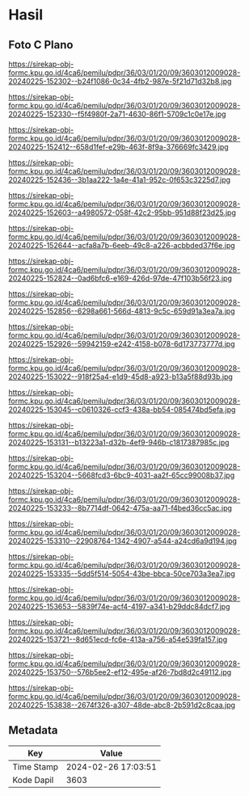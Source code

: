 # Hasil

## Foto C Plano

https://sirekap-obj-formc.kpu.go.id/4ca6/pemilu/pdpr/36/03/01/20/09/3603012009028-20240225-152302--b24f1086-0c34-4fb2-987e-5f21d71d32b8.jpg

https://sirekap-obj-formc.kpu.go.id/4ca6/pemilu/pdpr/36/03/01/20/09/3603012009028-20240225-152330--f5f4980f-2a71-4630-86f1-5709c1c0e17e.jpg

https://sirekap-obj-formc.kpu.go.id/4ca6/pemilu/pdpr/36/03/01/20/09/3603012009028-20240225-152412--658d1fef-e29b-463f-8f9a-376669fc3429.jpg

https://sirekap-obj-formc.kpu.go.id/4ca6/pemilu/pdpr/36/03/01/20/09/3603012009028-20240225-152436--3b1aa222-1a4e-41a1-952c-0f653c3225d7.jpg

https://sirekap-obj-formc.kpu.go.id/4ca6/pemilu/pdpr/36/03/01/20/09/3603012009028-20240225-152603--a4980572-058f-42c2-95bb-951d88f23d25.jpg

https://sirekap-obj-formc.kpu.go.id/4ca6/pemilu/pdpr/36/03/01/20/09/3603012009028-20240225-152644--acfa8a7b-6eeb-49c8-a226-acbbded37f6e.jpg

https://sirekap-obj-formc.kpu.go.id/4ca6/pemilu/pdpr/36/03/01/20/09/3603012009028-20240225-152824--0ad6bfc6-e169-426d-97de-47f103b56f23.jpg

https://sirekap-obj-formc.kpu.go.id/4ca6/pemilu/pdpr/36/03/01/20/09/3603012009028-20240225-152856--6298a661-566d-4813-9c5c-659d91a3ea7a.jpg

https://sirekap-obj-formc.kpu.go.id/4ca6/pemilu/pdpr/36/03/01/20/09/3603012009028-20240225-152926--59942159-e242-4158-b078-6d173773777d.jpg

https://sirekap-obj-formc.kpu.go.id/4ca6/pemilu/pdpr/36/03/01/20/09/3603012009028-20240225-153022--918f25a4-e1d9-45d8-a923-b13a5f88d93b.jpg

https://sirekap-obj-formc.kpu.go.id/4ca6/pemilu/pdpr/36/03/01/20/09/3603012009028-20240225-153045--c0610326-ccf3-438a-bb54-085474bd5efa.jpg

https://sirekap-obj-formc.kpu.go.id/4ca6/pemilu/pdpr/36/03/01/20/09/3603012009028-20240225-153131--b13223a1-d32b-4ef9-946b-c1817387985c.jpg

https://sirekap-obj-formc.kpu.go.id/4ca6/pemilu/pdpr/36/03/01/20/09/3603012009028-20240225-153204--5668fcd3-6bc9-4031-aa2f-65cc99008b37.jpg

https://sirekap-obj-formc.kpu.go.id/4ca6/pemilu/pdpr/36/03/01/20/09/3603012009028-20240225-153233--8b7714df-0642-475a-aa71-f4bed36cc5ac.jpg

https://sirekap-obj-formc.kpu.go.id/4ca6/pemilu/pdpr/36/03/01/20/09/3603012009028-20240225-153310--22908764-1342-4907-a544-a24cd6a9d194.jpg

https://sirekap-obj-formc.kpu.go.id/4ca6/pemilu/pdpr/36/03/01/20/09/3603012009028-20240225-153335--5dd5f514-5054-43be-bbca-50ce703a3ea7.jpg

https://sirekap-obj-formc.kpu.go.id/4ca6/pemilu/pdpr/36/03/01/20/09/3603012009028-20240225-153653--5839f74e-acf4-4197-a341-b29ddc84dcf7.jpg

https://sirekap-obj-formc.kpu.go.id/4ca6/pemilu/pdpr/36/03/01/20/09/3603012009028-20240225-153721--8d651ecd-fc6e-413a-a756-a54e539fa157.jpg

https://sirekap-obj-formc.kpu.go.id/4ca6/pemilu/pdpr/36/03/01/20/09/3603012009028-20240225-153750--576b5ee2-ef12-495e-af26-7bd8d2c49112.jpg

https://sirekap-obj-formc.kpu.go.id/4ca6/pemilu/pdpr/36/03/01/20/09/3603012009028-20240225-153838--2674f326-a307-48de-abc8-2b591d2c8caa.jpg


## Metadata

| Key        | Value               |
| ---------- | ------------------- |
| Time Stamp | 2024-02-26 17:03:51 |
| Kode Dapil | 3603                |



